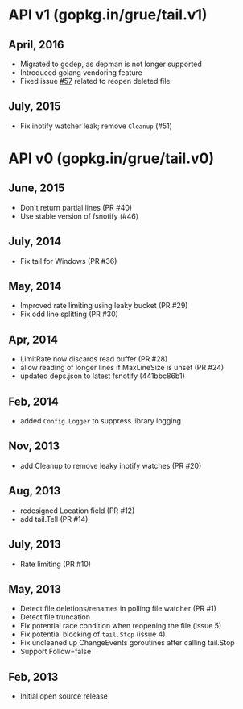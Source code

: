# API v1 (gopkg.in/grue/tail.v1)

## April, 2016

* Migrated to godep, as depman is not longer supported
* Introduced golang vendoring feature
* Fixed issue [#57](https://github.com/grue/tail/issues/57) related to reopen deleted file 

## July, 2015

* Fix inotify watcher leak; remove `Cleanup` (#51)

# API v0 (gopkg.in/grue/tail.v0)

## June, 2015

* Don't return partial lines (PR #40)
* Use stable version of fsnotify (#46)

## July, 2014

* Fix tail for Windows (PR #36)

## May, 2014

* Improved rate limiting using leaky bucket (PR #29)
* Fix odd line splitting (PR #30)

## Apr, 2014

* LimitRate now discards read buffer (PR #28)
* allow reading of longer lines if MaxLineSize is unset (PR #24)
* updated deps.json to latest fsnotify (441bbc86b1)

## Feb, 2014

* added `Config.Logger` to suppress library logging

## Nov, 2013

* add Cleanup to remove leaky inotify watches (PR #20)

## Aug, 2013

* redesigned Location field (PR #12)
* add tail.Tell (PR #14)

## July, 2013

* Rate limiting (PR #10)

## May, 2013

* Detect file deletions/renames in polling file watcher (PR #1)
* Detect file truncation
* Fix potential race condition when reopening the file (issue 5)
* Fix potential blocking of `tail.Stop` (issue 4)
* Fix uncleaned up ChangeEvents goroutines after calling tail.Stop
* Support Follow=false

## Feb, 2013

* Initial open source release
